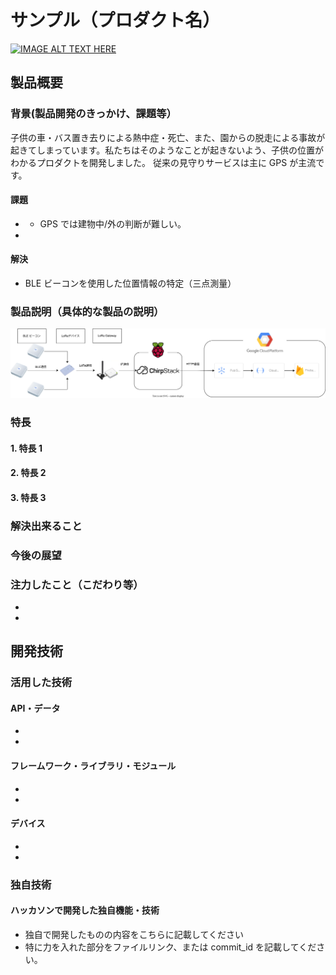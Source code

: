 # サンプル（プロダクト名）

[![IMAGE ALT TEXT HERE](https://jphacks.com/wp-content/uploads/2025/05/JPHACKS2025_ogp.jpg)](https://www.youtube.com/watch?v=lA9EluZugD8)

## 製品概要

### 背景(製品開発のきっかけ、課題等）

子供の車・バス置き去りによる熱中症・死亡、また、園からの脱走による事故が起きてしまっています。私たちはそのようなことが起きないよう、子供の位置がわかるプロダクトを開発しました。
従来の見守りサービスは主に GPS が主流です。

#### 課題

- [CASE1]: 部屋・建物の外に出た場合の検出
  - GPS では建物中/外の判断が難しい。
- [CASE2]: もし出てしまった場合の

#### 解決

- BLE ビーコンを使用した位置情報の特定（三点測量）

### 製品説明（具体的な製品の説明）

![System Flow](diagram.drawio.svg)

### 特長

#### 1. 特長 1

#### 2. 特長 2

#### 3. 特長 3

### 解決出来ること

### 今後の展望

### 注力したこと（こだわり等）

-
-

## 開発技術

### 活用した技術

#### API・データ

-
-

#### フレームワーク・ライブラリ・モジュール

-
-

#### デバイス

-
-

### 独自技術

#### ハッカソンで開発した独自機能・技術

- 独自で開発したものの内容をこちらに記載してください
- 特に力を入れた部分をファイルリンク、または commit_id を記載してください。
